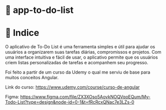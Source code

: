 #  📝 app-to-do-list

# 📣 Indice
O aplicativo de To-Do List é uma ferramenta simples e útil para ajudar os usuários a organizarem suas tarefas diárias, compromissos e projetos. Com uma interface intuitiva e fácil de usar, o aplicativo permite que os usuários criem listas personalizadas de tarefas e acompanhem seu progresso.

Foi feito a partir de um curso da Udemy o qual me serviu de base para muitos conceitos Angular.

Link do curso: https://www.udemy.com/course/curso-de-angular

Figma: https://www.figma.com/file/ZX3XOso5AovkNOQVqoEQum/My-Todo-List?type=design&node-id=0-1&t=fRcRcxQNac7e3LZs-0
